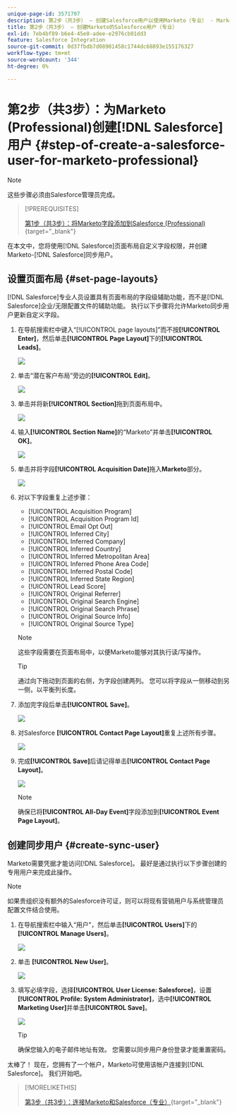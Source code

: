 ```yaml
---
unique-page-id: 3571797
description: 第2步（共3步） — 创建Salesforce用户以使用Marketo（专业） - Marketo文档 — 产品文档
title: 第2步（共3步） — 创建Marketo的Salesforce用户（专业）
exl-id: 7eb4bf89-b6e4-45e0-adee-e2976cb01dd3
feature: Salesforce Integration
source-git-commit: 0d37fbdb7d08901458c1744dc68893e155176327
workflow-type: tm+mt
source-wordcount: '344'
ht-degree: 0%

---
```


# 第2步（共3步）：为Marketo (Professional)创建[!DNL Salesforce]用户 {#step-of-create-a-salesforce-user-for-marketo-professional}

>[!NOTE]
>
>这些步骤必须由Salesforce管理员完成。

>[!PREREQUISITES]
>
>[第1步（共3步）：将Marketo字段添加到Salesforce (Professional)](/help/marketo/product-docs/crm-sync/salesforce-sync/setup/professional-edition/step-1-of-3-add-marketo-fields-to-salesforce-professional.md){target="_blank"}

在本文中，您将使用[!DNL Salesforce]页面布局自定义字段权限，并创建Marketo-[!DNL Salesforce]同步用户。

## 设置页面布局 {#set-page-layouts}

[!DNL Salesforce]专业人员设置具有页面布局的字段级辅助功能，而不是[!DNL Salesforce]企业/无限配置文件的辅助功能。 执行以下步骤将允许Marketo同步用户更新自定义字段。

1. 在导航搜索栏中键入“[!UICONTROL page layouts]”而不按&#x200B;**[!UICONTROL Enter]**，然后单击&#x200B;**[!UICONTROL Page Layout]**&#x200B;下的&#x200B;**[!UICONTROL Leads]**。

   ![](assets/image2016-2-26-12-3a58-3a32.png)

1. 单击“潜在客户布局”旁边的&#x200B;**[!UICONTROL Edit]**。

   ![](assets/image2016-2-26-13-3a2-3a46.png)

1. 单击并将新&#x200B;**[!UICONTROL Section]**&#x200B;拖到页面布局中。

   ![](assets/image2014-12-9-12-3a56-3a40.png)

1. 输入&#x200B;**[!UICONTROL Section Name]**&#x200B;的“Marketo”并单击&#x200B;**[!UICONTROL OK]**。

   ![](assets/image2014-12-9-12-3a56-3a52.png)

1. 单击并将字段&#x200B;**[!UICONTROL Acquisition Date]**&#x200B;拖入&#x200B;**Marketo**&#x200B;部分。

   ![](assets/image2014-12-9-12-3a57-3a0.png)

1. 对以下字段重复上述步骤：

   * [!UICONTROL Acquisition Program]
   * [!UICONTROL Acquisition Program Id]
   * [!UICONTROL Email Opt Out]
   * [!UICONTROL Inferred City]
   * [!UICONTROL Inferred Company]
   * [!UICONTROL Inferred Country]
   * [!UICONTROL Inferred Metropolitan Area]
   * [!UICONTROL Inferred Phone Area Code]
   * [!UICONTROL Inferred Postal Code]
   * [!UICONTROL Inferred State Region]
   * [!UICONTROL Lead Score]
   * [!UICONTROL Original Referrer]
   * [!UICONTROL Original Search Engine]
   * [!UICONTROL Original Search Phrase]
   * [!UICONTROL Original Source Info]
   * [!UICONTROL Original Source Type]

   >[!NOTE]
   >
   >这些字段需要在页面布局中，以便Marketo能够对其执行读/写操作。

   >[!TIP]
   >
   >通过向下拖动到页面的右侧，为字段创建两列。 您可以将字段从一侧移动到另一侧，以平衡列长度。

1. 添加完字段后单击&#x200B;**[!UICONTROL Save]**。

   ![](assets/image2014-12-9-12-3a57-3a10.png)

1. 对Salesforce **[!UICONTROL Contact Page Layout]**&#x200B;重复上述所有步骤。

   ![](assets/image2016-2-26-13-3a10-3a1.png)

1. 完成&#x200B;**[!UICONTROL Save]**&#x200B;后请记得单击&#x200B;**[!UICONTROL Contact Page Layout]**。

   ![](assets/image2014-12-9-12-3a57-3a30.png)

   >[!NOTE]
   >
   >确保已将&#x200B;**[!UICONTROL All-Day Event]**&#x200B;字段添加到&#x200B;**[!UICONTROL Event Page Layout]**。

## 创建同步用户 {#create-sync-user}

Marketo需要凭据才能访问[!DNL Salesforce]。 最好是通过执行以下步骤创建的专用用户来完成此操作。

>[!NOTE]
>
>如果贵组织没有额外的Salesforce许可证，则可以将现有营销用户与系统管理员配置文件结合使用。

1. 在导航搜索栏中输入“用户”，然后单击&#x200B;**[!UICONTROL Users]**&#x200B;下的&#x200B;**[!UICONTROL Manage Users]**。

   ![](assets/image2014-12-9-12-3a57-3a42.png)

1. 单击 **[!UICONTROL New User]**。

   ![](assets/image2014-12-9-12-3a58-3a1.png)

1. 填写必填字段，选择&#x200B;**[!UICONTROL User License: Salesforce]**，设置&#x200B;**[!UICONTROL Profile: System Administrator]**，选中&#x200B;**[!UICONTROL Marketing User]**&#x200B;并单击&#x200B;**[!UICONTROL Save]**。

   ![](assets/image2014-12-9-12-3a58-3a11.png)

   >[!TIP]
   >
   >确保您输入的电子邮件地址有效。 您需要以同步用户身份登录才能重置密码。

太棒了！ 现在，您拥有了一个帐户，Marketo可使用该帐户连接到[!DNL Salesforce]。 我们开始吧。

>[!MORELIKETHIS]
>
>[第3步（共3步）：连接Marketo和Salesforce（专业）](/help/marketo/product-docs/crm-sync/salesforce-sync/setup/professional-edition/step-3-of-3-connect-marketo-and-salesforce-professional.md){target="_blank"}
